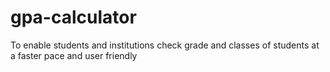 # gpa-calculator
To enable students and institutions check grade and classes of students at a faster pace and user friendly
